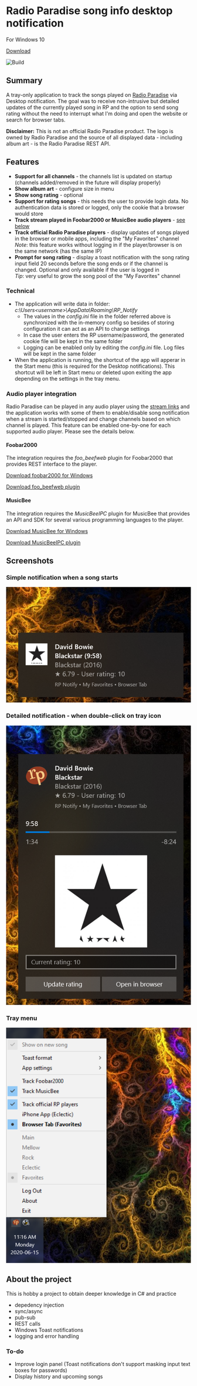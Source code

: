 # Radio Paradise song info desktop notification

For Windows 10

[Download](https://github.com/gvajda/radio-paradise-song-notification/releases/latest/download/RP_Notify.exe)

![Build](https://github.com/gvajda/radio-paradise-song-notification/workflows/Build/badge.svg)

## Summary

A tray-only application to track the songs played on [Radio Paradise](https://radioparadise.com/) via Desktop notification.
The goal was to receive non-intrusive but detailed updates of the currently played song in RP and the option to send song rating without the need to interrupt what I'm doing and open the website or search for browser tabs.

**Disclaimer:** This is not an official Radio Paradise product. The logo is owned by Radio Paradise and the source of all displayed data - including album art - is the Radio Paradise REST API.

## Features

- **Support for all channels** - the channels list is updated on startup (channels added/removed in the future will display properly)
- **Show album art** - configure size in menu
- **Show song rating** - optional
- **Support for rating songs** - this needs the user to provide login data. No authentication data is stored or logged, only the cookie that a browser would store
- **Track stream played in Foobar2000 or MusicBee audio players** - [see below](#audio-player-integration)
- **Track official Radio Paradise players** - display updates of songs played in the browser or mobile apps, including the "My Favorites" channel\
*Note*: this feature works without logging in if the player/browser is on the same network (has the same IP)
- **Prompt for song rating** - display a toast notification with the song rating input field 20 seconds before the song ends or if the channel is changed. Optional and only available if the user is logged in\
*Tip*: very useful to grow the song pool of the "My Favorites" channel

### Technical

- The application will write data in folder:
 *c:\Users\<username>\AppData\Roaming\RP_Notify*
    - The values in the *config.ini* file in the folder referred above is synchronized with the in-memory config so besides of storing configuration it can act as an API to change settings
    - In case the user enters the RP username/password, the generated cookie file will be kept in the same folder
    - Logging can be enabled only by editing the *config.ini* file. Log files will be kept in the same folder
- When the application is running, the shortcut of the app will apperar in the Start menu (this is required for the Desktop notifications). This shortcut will be left in Start menu or deleted upon exiting the app depending on the settings in the tray menu.

### Audio player integration

Radio Paradise can be played in any audio player using the [stream links](https://radioparadise.com/listen/stream-links) and the application works with some of them to enable/disable song notification when a stream is started/stopped and change channels based on which channel is played. This feature can be enabled one-by-one for each supported audio player. Please see the details below.

#### Foobar2000

The integration requires the *foo_beefweb* plugin for Foobar2000 that provides REST interface to the player.

[Download foobar2000 for Windows](https://www.foobar2000.org/download)

[Download foo_beefweb plugin](https://www.foobar2000.org/components/view/foo_beefweb)

#### MusicBee

The integration requires the *MusicBeeIPC* plugin for MusicBee that provides an API and SDK for several various programming languages to the player.

[Download MusicBee for Windows](https://getmusicbee.com/downloads/)

[Download MusicBeeIPC plugin](https://getmusicbee.com/forum/index.php?topic=11492.msg70007)

## Screenshots

### Simple notification when a song starts

![notification-simple](.screenshots/notification-simple.png)

### Detailed notification - when double-click on tray icon

![notification-detailed](.screenshots/notification-detailed.png)

### Tray menu

![tray-menu](.screenshots/tray-menu.png)

## About the project

This is hobby a project to obtain deeper knowledge in C# and practice 

- depedency injection
- sync/async
- pub-sub
- REST calls
- Windows Toast notifications
- logging and error handling

### To-do

- Improve login panel (Toast notifications don't support masking input text boxes for passwords)
- Display history and upcoming songs
